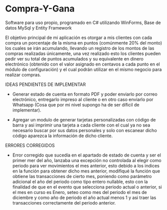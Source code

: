 # Compra-Y-Gana

Software para uso propio, programado en C# utilizando WinForms, Base de datos MySql y Entity Framework

El objetivo principal de mi aplicación es otorgar a mis clientes con cada compra un porcentaje de la misma en puntos (comúnmente 20% del 
monto) los cuales se irán acumulando, llevando un registro de los montos de las compras realizadas únicamente, una vez realizado esto los 
clientes pueden pedir ver su total de puntos acumulados y su equivalente en dinero electrónico (obtenido con el valor asignado en centavos 
a cada punto en el módulo de configuración) y el cual podrán utilizar en el mismo negocio para realizar compras.

IDEAS PENDIENTES DE IMPLEMENTAR

* Generar estado de cuenta en formato PDF y poder enviarlo por correo electrónico, entregarlo impreso al cliente o en otro caso enviarlo por Whatsapp (Cosa que por mi nivel supongo ha de ser díficil de implementar).

* Agregar un modulo de generar tarjetas personalizadas con código de barra y asi imprimir una tarjeta a cada cliente con el cual ya no sea
necesario buscar por sus datos personales y solo con escanear dicho código aparezca la información de dicho cliente.


ERRORES CORREGIDOS

* Error corregido que sucedía en el apartado de estado de cuenta y ser el primer mer del año, lanzaba una excepción no controlada al elegir como periodo para ver movimientos el mes anterior, esto debido a los indices en la función para obtener dicho mes anterior, modifiqué la función que obtiene las transacciones de cierto mes, poniendo como parámetro adicional el año del periodo como tipo entero nullable, esto con la finalidad de que en el evento que selecciona periodo actual o anterior, si el mes en curso es Enero, seteo como mes del periodo el mes de diciembre y como año de periodo el año actual menos 1 y asi traer las transacciones correctamente del periodo anterior.
